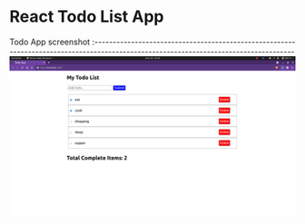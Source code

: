 # React Todo List App
Todo App screenshot
:-------------------------------------------------------------------------------------------------------------------------------------
![Todo APP screenshot](/public/screenshots/todoApp.png)  

